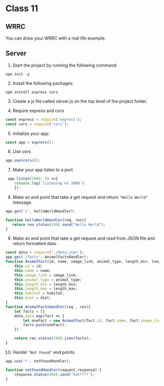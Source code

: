 # Class 11

## **WRRC**

You can draw your WRRC with a real life example.

## **Server**

1. Start the project by running the following command:
```
npm init -y
```
2. Install the following packages:

```
npm install express cors
```

3. Create a js file called server.js on the top level of the project folder.
   
4. Require express and cors

```javascript
const express = require('express');
const cors = require('cors');
```

5. Initialize your app:

```javascript
const app = express();
```

6. Use cors

```javascript
app.use(cors());
```

7. Make your app listen to a port

```javascript
 app.listen(3000, () =>{
    console.log(`listening on 3000`)
    });
```

8. Make an end point that take a get request and return `"Hello World"` message.

```javascript
app.get('/', helloWorldHandler);

function helloWorldHandler(req, res){
   return res.status(200).send("Hello World");
}
```
9. Make an end point that take a get request and read from JSON file and return formatted data.

```javascript
const data = require('./data.json');
app.get('/facts', AnimalFactsHandler);
function AnimalFact(id, name, image_link, animal_type, length_min, length_max, habitat, diet){
    this.id = id;
    this.name = name;
    this.image_link = image_link;
    this.animal_type = animal_type;
    this.length_min = length_min;
    this.length_max = length_max;
    this.habitat = habitat;
    this.diet = diet;
}
function AnimalFactsHandler(req , res){
    let facts = []
    data.data.map(fact => {
        let oneFact = new AnimalFact(fact.id, fact.name, fact.image_link, fact.animal_type, fact.length_min, fact.length_max, fact.habitat, fact.diet);
        facts.push(oneFact);
    })

    return res.status(200).json(facts);
}
```
10. Handel `"Not Found"` end points 

```javascript
app.use('*', notFoundHandler);

function notFoundHandler(request,response) { 
    response.status(404).send('huh????');
}
```